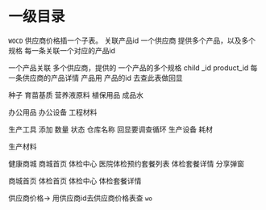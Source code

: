 # 一级目录
`WOCD`
供应商价格插一个子表。 关联产品id
一个供应商 提供多个产品，以及多个规格 每一条关联一个对应的产品id
 
一个产品关联  多个供应商，提供的 一个产品的多个规格
child
_id
product_id
每一条供应商的产品详情 
产品用 产品的id 去查此表做回显

种子
育苗基质
营养液原料
植保用品
成品水

办公用品
办公设备
工程材料

生产工具     添加   数量  状态   仓库名称   回显要调查循环
生产设备
耗材

生产材料

健康商城  商城首页
        体检中心       医院体检预约套餐列表
        体检套餐详情    分享弹窗

商城首页
体检首页
体检中心
体检套餐详情


供应商价格-> 用供应商id去供应商价格表查
`wo`


